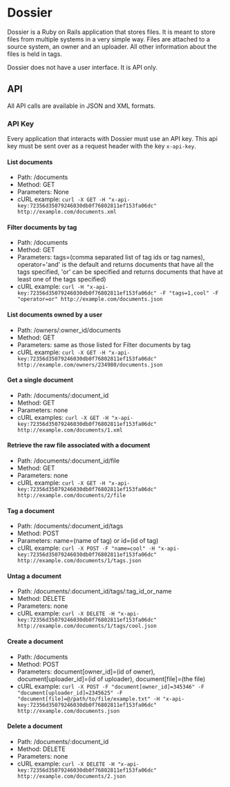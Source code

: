 # Dossier

Dossier is a Ruby on Rails application that stores files. It is meant to store files from multiple systems in a very simple way. Files are attached to a source system, an owner and an uploader. All other information about the files is held in tags.

Dossier does not have a user interface. It is API only.

## API

All API calls are available in JSON and XML formats.

### API Key
Every application that interacts with Dossier must use an API key. This api key must be sent over as a request header with the key `x-api-key`. 


#### List documents

- Path: /documents
- Method: GET
- Parameters: None
- cURL example: `curl -X GET -H "x-api-key:72356d35079246030db0f76802811ef153fa06dc" http://example.com/documents.xml`

#### Filter documents by tag

- Path: /documents
- Method: GET
- Parameters: tags=(comma separated list of tag ids or tag names), operator='and' is the default and returns documents that have all the tags specified, 'or' can be specified and returns documents that have at least one of the tags specified)
- cURL example: `curl -H "x-api-key:72356d35079246030db0f76802811ef153fa06dc" -F "tags=1,cool" -F "operator=or" http://example.com/documents.json`

#### List documents owned by a user

- Path: /owners/:owner_id/documents
- Method: GET
- Parameters: same as those listed for Filter documents by tag
- cURL example: `curl -X GET -H "x-api-key:72356d35079246030db0f76802811ef153fa06dc" http://example.com/owners/234980/documents.json`

#### Get a single document

- Path: /documents/:document_id
- Method: GET
- Parameters: none
- cURL examples: `curl -X GET -H "x-api-key:72356d35079246030db0f76802811ef153fa06dc" http://example.com/documents/1.xml`

#### Retrieve the raw file associated with a document

- Path: /documents/:document_id/file
- Method: GET
- Parameters: none
- cURL example: `curl -X GET -H "x-api-key:72356d35079246030db0f76802811ef153fa06dc" http://example.com/documents/2/file`

#### Tag a document

- Path: /documents/:document_id/tags
- Method: POST
- Parameters: name=(name of tag) or id=(id of tag)
- cURL example: `curl -X POST -F "name=cool" -H "x-api-key:72356d35079246030db0f76802811ef153fa06dc" http://example.com/documents/1/tags.json`

#### Untag a document

- Path: /documents/:document_id/tags/:tag_id_or_name
- Method: DELETE
- Parameters: none
- cURL example: `curl -X DELETE -H "x-api-key:72356d35079246030db0f76802811ef153fa06dc" http://example.com/documents/1/tags/cool.json`

#### Create a document

- Path: /documents
- Method: POST
- Parameters: document[owner_id]=(id of owner), document[uploader_id]=(id of uploader), document[file]=(the file)
- cURL example: `curl -X POST -F "document[owner_id]=345346" -F "document[uploader_id]=2345625" -F "document[file]=@/path/to/file/example.txt" -H "x-api-key:72356d35079246030db0f76802811ef153fa06dc" http://example.com/documents.json`

#### Delete a document

- Path: /documents/:document_id
- Method: DELETE
- Parameters: none
- cURL example: `curl -X DELETE -H "x-api-key:72356d35079246030db0f76802811ef153fa06dc" http://example.com/documents/2.json`
